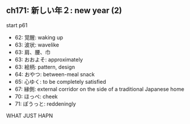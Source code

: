 ## ch171: 新しい年２: new year (2)

start p61

- 62: 覚醒: waking up
- 63: 波状: wavelike
- 63: 肩、腰、巾
- 63: おおよそ: approximately
- 63: 絵柄: pattern, design
- 64: おやつ: between-meal snack
- 65: 心ゆく: to be completely satisfied
- 67: 縁側: external corridor on the side of a traditional Japanese home
- 70: ほっぺ: cheek
- 71: ぽうっと: reddeningly

WHAT
JUST
HAPN
